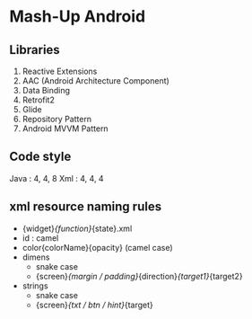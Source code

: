 # Mash-Up Android

## Libraries
1. Reactive Extensions
2. AAC (Android Architecture Component)
3. Data Binding
4. Retrofit2
5. Glide
6. Repository Pattern
7. Android MVVM Pattern

## Code style
Java : 4, 4, 8
Xml : 4, 4, 4


## xml resource naming rules
- {widget}_{function}_{state}.xml
- id : camel
- color{colorName}{opacity} (camel case)
- dimens
  - snake case
  - {screen}_{margin / padding}_{direction}_{target1}_{target2}
- strings
  - snake case
  - {screen}_{txt / btn / hint}_{target}
